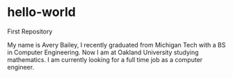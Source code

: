 # hello-world
First Repository

My name is Avery Bailey, I recently graduated from Michigan Tech with a BS in Computer Engineering. 
Now I am at Oakland University studying mathematics. I am currently looking for a full time job as 
a computer engineer. 
